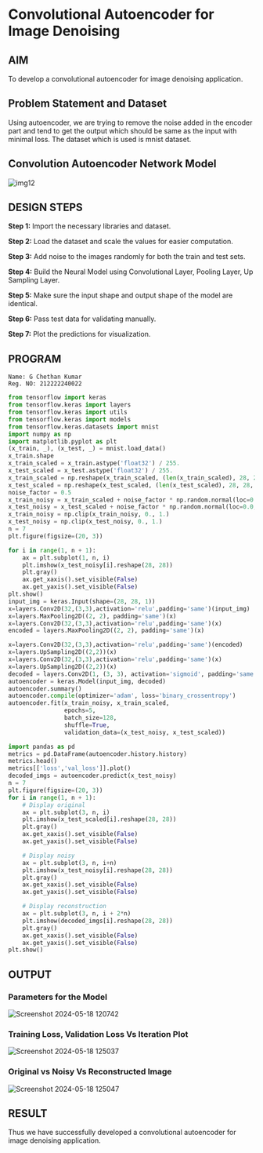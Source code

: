 # Convolutional Autoencoder for Image Denoising
## AIM
To develop a convolutional autoencoder for image denoising application.
## Problem Statement and Dataset
Using autoencoder, we are trying to remove the noise added in the encoder part and tend to get the output which should be same as the input with minimal loss. 
The dataset which is used is mnist dataset.
## Convolution Autoencoder Network Model

![img12](https://github.com/Gchethankumar/convolutional-denoising-autoencoder/assets/118348224/8a0b8079-42e3-4891-ab48-86e89bbe4913)


## DESIGN STEPS
**Step 1:** Import the necessary libraries and dataset.

**Step 2:** Load the dataset and scale the values for easier computation.

**Step 3:** Add noise to the images randomly for both the train and test sets.

**Step 4:** Build the Neural Model using Convolutional Layer, Pooling Layer, Up Sampling Layer. 

**Step 5:** Make sure the input shape and output shape of the model are identical.

**Step 6:** Pass test data for validating manually.

**Step 7:** Plot the predictions for visualization.
## PROGRAM
```
Name: G Chethan Kumar
Reg. NO: 212222240022
```

```python
from tensorflow import keras
from tensorflow.keras import layers
from tensorflow.keras import utils
from tensorflow.keras import models
from tensorflow.keras.datasets import mnist
import numpy as np
import matplotlib.pyplot as plt
(x_train, _), (x_test, _) = mnist.load_data()
x_train.shape
x_train_scaled = x_train.astype('float32') / 255.
x_test_scaled = x_test.astype('float32') / 255.
x_train_scaled = np.reshape(x_train_scaled, (len(x_train_scaled), 28, 28, 1))
x_test_scaled = np.reshape(x_test_scaled, (len(x_test_scaled), 28, 28, 1))
noise_factor = 0.5
x_train_noisy = x_train_scaled + noise_factor * np.random.normal(loc=0.0, scale=1.0, size=x_train_scaled.shape)
x_test_noisy = x_test_scaled + noise_factor * np.random.normal(loc=0.0, scale=1.0, size=x_test_scaled.shape)
x_train_noisy = np.clip(x_train_noisy, 0., 1.)
x_test_noisy = np.clip(x_test_noisy, 0., 1.)
n = 7
plt.figure(figsize=(20, 3))
```

```python
for i in range(1, n + 1):
    ax = plt.subplot(1, n, i)
    plt.imshow(x_test_noisy[i].reshape(28, 28))
    plt.gray()
    ax.get_xaxis().set_visible(False)
    ax.get_yaxis().set_visible(False)
plt.show()
input_img = keras.Input(shape=(28, 28, 1))
x=layers.Conv2D(32,(3,3),activation='relu',padding='same')(input_img)
x=layers.MaxPooling2D((2, 2), padding='same')(x)
x=layers.Conv2D(32,(3,3),activation='relu',padding='same')(x)
encoded = layers.MaxPooling2D((2, 2), padding='same')(x)

x=layers.Conv2D(32,(3,3),activation='relu',padding='same')(encoded)
x=layers.UpSampling2D((2,2))(x)
x=layers.Conv2D(32,(3,3),activation='relu',padding='same')(x)
x=layers.UpSampling2D((2,2))(x)
decoded = layers.Conv2D(1, (3, 3), activation='sigmoid', padding='same')(x)
autoencoder = keras.Model(input_img, decoded)
autoencoder.summary()
autoencoder.compile(optimizer='adam', loss='binary_crossentropy')
autoencoder.fit(x_train_noisy, x_train_scaled,
                epochs=5,
                batch_size=128,
                shuffle=True,
                validation_data=(x_test_noisy, x_test_scaled))
```

```python
import pandas as pd
metrics = pd.DataFrame(autoencoder.history.history)
metrics.head()
metrics[['loss','val_loss']].plot()
decoded_imgs = autoencoder.predict(x_test_noisy)
n = 7
plt.figure(figsize=(20, 3))
for i in range(1, n + 1):
    # Display original
    ax = plt.subplot(3, n, i)
    plt.imshow(x_test_scaled[i].reshape(28, 28))
    plt.gray()
    ax.get_xaxis().set_visible(False)
    ax.get_yaxis().set_visible(False)

    # Display noisy
    ax = plt.subplot(3, n, i+n)
    plt.imshow(x_test_noisy[i].reshape(28, 28))
    plt.gray()
    ax.get_xaxis().set_visible(False)
    ax.get_yaxis().set_visible(False)

    # Display reconstruction
    ax = plt.subplot(3, n, i + 2*n)
    plt.imshow(decoded_imgs[i].reshape(28, 28))
    plt.gray()
    ax.get_xaxis().set_visible(False)
    ax.get_yaxis().set_visible(False)
plt.show()
```

## OUTPUT

### Parameters for the Model

![Screenshot 2024-05-18 120742](https://github.com/Gchethankumar/convolutional-denoising-autoencoder/assets/118348224/10b9d523-b526-4805-9d54-05a1b29f6053)

### Training Loss, Validation Loss Vs Iteration Plot

![Screenshot 2024-05-18 125037](https://github.com/Gchethankumar/convolutional-denoising-autoencoder/assets/118348224/edcee70e-6f13-4ace-ab94-7c8d842540e0)

### Original vs Noisy Vs Reconstructed Image

![Screenshot 2024-05-18 125047](https://github.com/Gchethankumar/convolutional-denoising-autoencoder/assets/118348224/39d03500-0a9e-4bb1-8090-297e95994284)

## RESULT
Thus we have successfully developed a convolutional autoencoder for image denoising application.
